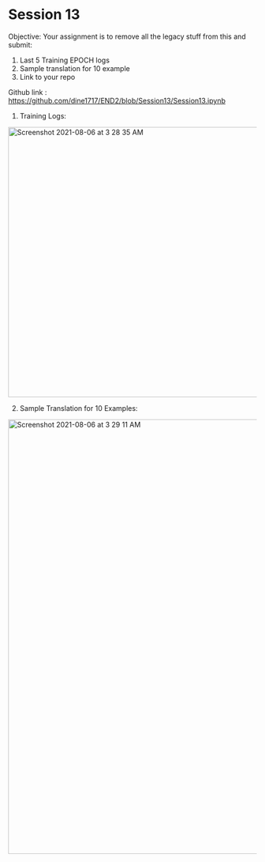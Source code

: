 # Session 13 


Objective: Your assignment is to remove all the legacy stuff from this and submit:

1. Last 5 Training EPOCH logs
2. Sample translation for 10 example
3. Link to your repo


  Github link : https://github.com/dine1717/END2/blob/Session13/Session13.ipynb

1. Training Logs:

  <img width="547" alt="Screenshot 2021-08-06 at 3 28 35 AM" src="https://user-images.githubusercontent.com/73247157/128426631-553fa8cb-b894-4f29-a17f-1a05aa2d1eb5.png">

2. Sample Translation for 10 Examples:

<img width="880" alt="Screenshot 2021-08-06 at 3 29 11 AM" src="https://user-images.githubusercontent.com/73247157/128426688-a674400c-f839-45a1-976b-eed7d1908bf2.png">




